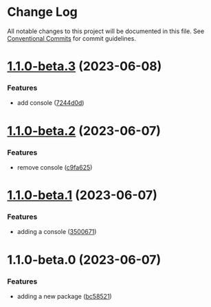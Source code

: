 # Change Log

All notable changes to this project will be documented in this file.
See [Conventional Commits](https://conventionalcommits.org) for commit guidelines.

# [1.1.0-beta.3](https://github.com/cstegeman/lerna-version/compare/@cstegeman/test@1.1.0-beta.2...@cstegeman/test@1.1.0-beta.3) (2023-06-08)

### Features

- add console ([7244d0d](https://github.com/cstegeman/lerna-version/commit/7244d0dc46c18c6e60553e779ead21c67f2e4915))

# [1.1.0-beta.2](https://github.com/cstegeman/lerna-version/compare/@cstegeman/test@1.1.0-beta.1...@cstegeman/test@1.1.0-beta.2) (2023-06-07)

### Features

- remove console ([c9fa625](https://github.com/cstegeman/lerna-version/commit/c9fa6252033f32082acb4459e54c0dd72e04aa39))

# [1.1.0-beta.1](https://github.com/cstegeman/lerna-version/compare/@cstegeman/test@1.1.0-beta.0...@cstegeman/test@1.1.0-beta.1) (2023-06-07)

### Features

- adding a console ([3500671](https://github.com/cstegeman/lerna-version/commit/3500671eab1e8784712dd90a117ecc456f498937))

# 1.1.0-beta.0 (2023-06-07)

### Features

- adding a new package ([bc58521](https://github.com/cstegeman/lerna-version/commit/bc5852128af4ccd9e50a549b5998e3a066945169))
